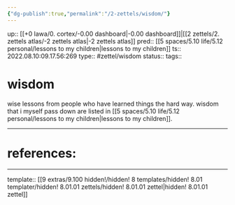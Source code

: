```yaml
---
{"dg-publish":true,"permalink":"/2-zettels/wisdom/"}
---
```


up:: [[+0 lawa/0. cortex/-0.00 dashboard\|-0.00 dashboard]]|[[2 zettels/2. zettels atlas/-2 zettels atlas\|-2 zettels atlas]]
pred:: [[5 spaces/5.10 life/5.12 personal/lessons to my children\|lessons to my children]]
ts:: 2022.08.10:09.17.56:269
type:: #zettel/wisdom 
status:: 
tags:: 

# wisdom

wise lessons from people who have learned things the hard way.
wisdom that i myself pass down are listed in [[5 spaces/5.10 life/5.12 personal/lessons to my children\|lessons to my children]].



____
# references:



____
template:: [[9 extras/9.100 hidden!/hidden! 8 templates/hidden! 8.01 templater/hidden! 8.01.01 zettels/hidden! 8.01.01 zettel\|hidden! 8.01.01 zettel]]
